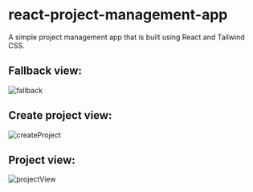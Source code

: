 # react-project-management-app
A simple project management app that is built using React and Tailwind CSS.

## Fallback view:
![fallback](https://github.com/user-attachments/assets/841fa02f-87e1-4666-bb8e-ccf8201227ef)

## Create project view:
![createProject](https://github.com/user-attachments/assets/d3c9cb60-3032-42fe-bb5b-0afc8862c7db)


## Project view:
![projectView](https://github.com/user-attachments/assets/7803d98f-f483-4112-b7f0-42db013101ed)

